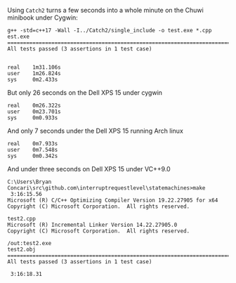 Using `Catch2` turns a few seconds into a whole minute on the Chuwi minibook under Cygwin:

```
g++ -std=c++17 -Wall -I../Catch2/single_include -o test.exe *.cpp
est.exe
===============================================================================
All tests passed (3 assertions in 1 test case)


real    1m31.106s
user    1m26.824s
sys     0m2.433s
```

But only 26 seconds on the Dell XPS 15 under cygwin
```
real    0m26.322s
user    0m23.701s
sys     0m0.933s
```

And only 7 seconds under the Dell XPS 15 running Arch linux
```
real    0m7.933s
user    0m7.548s
sys     0m0.342s
```

And under three seconds on Dell XPS 15 under VC++9.0
```
C:\Users\Bryan Concari\src\github.com\interruptrequestlevel\statemachines>make
 3:16:15.56
Microsoft (R) C/C++ Optimizing Compiler Version 19.22.27905 for x64
Copyright (C) Microsoft Corporation.  All rights reserved.

test2.cpp
Microsoft (R) Incremental Linker Version 14.22.27905.0
Copyright (C) Microsoft Corporation.  All rights reserved.

/out:test2.exe
test2.obj
===============================================================================
All tests passed (3 assertions in 1 test case)

 3:16:18.31
```

